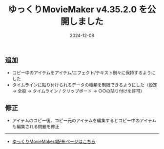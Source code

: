 ﻿---
title: ゆっくりMovieMaker v4.35.2.0 を公開しました
date: 2024-12-08
tags: [YMM4,お知らせ]
---
## 追加
- コピー中のアイテムをアイテム/エフェクト/テキスト別々に保持するようにした
- タイムラインに貼り付けられるデータの種類を制限できるようにした（設定 → 全般 → タイムライン / クリップボード → ○○の貼り付けを許可）
## 修正
- アイテムのコピー後、コピー元のアイテムを編集するとコピー中のアイテムも編集される問題を修正

---

- [ゆっくりMovieMaker4配布ページはこちら](../index.md)